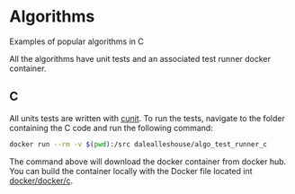 # Algorithms
Examples of popular algorithms in C

All the algorithms have unit tests and an associated test runner docker
container.

## C
All units tests are written with
[cunit](http://cunit.sourceforge.net/doc/index.html). To run the tests,
navigate to the folder containing the C code and run the following command:

``` bash
docker run --rm -v $(pwd):/src dalealleshouse/algo_test_runner_c
```

The command above will download the docker container from docker hub. You can
build the container locally with the Docker file located int
[docker/docker/c](docker/c).
